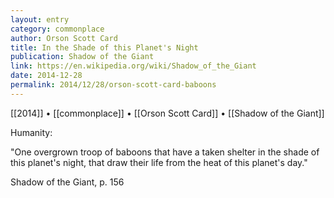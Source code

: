 ```yaml
---
layout: entry
category: commonplace
author: Orson Scott Card
title: In the Shade of this Planet's Night
publication: Shadow of the Giant
link: https://en.wikipedia.org/wiki/Shadow_of_the_Giant
date: 2014-12-28
permalink: 2014/12/28/orson-scott-card-baboons
---
```


[[2014]] • [[commonplace]] • [[Orson Scott Card]] • [[Shadow of the Giant]]

Humanity:

"One overgrown troop of baboons that have a taken shelter in the shade of this planet's night, that draw their life from the heat of this planet's day."

Shadow of the Giant, p. 156
